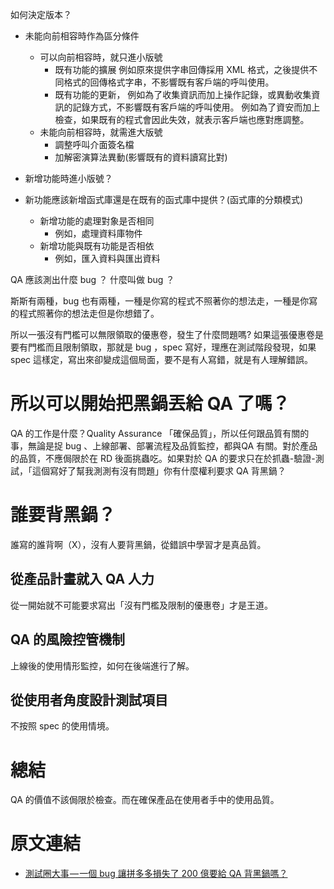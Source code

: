 如何決定版本？
* 未能向前相容時作為區分條件
    * 可以向前相容時，就只進小版號        
        * 既有功能的擴展
            例如原來提供字串回傳採用 XML 格式，之後提供不同格式的回傳格式字串，不影響既有客戶端的呼叫使用。
        * 既有功能的更新，
            例如為了收集資訊而加上操作記錄，或異動收集資訊的記錄方式，不影響既有客戶端的呼叫使用。
            例如為了資安而加上檢查，如果既有的程式會因此失效，就表示客戶端也應對應調整。
    * 未能向前相容時，就需進大版號
        * 調整呼叫介面簽名檔
        * 加解密演算法異動(影響既有的資料讀寫比對)            
* 新增功能時進小版號？

* 新功能應該新增函式庫還是在既有的函式庫中提供？(函式庫的分類模式)
    * 新增功能的處理對象是否相同
        * 例如，處理資料庫物件
    * 新增功能與既有功能是否相依
        * 例如，匯入資料與匯出資料


QA 應該測出什麼 bug ？ 什麼叫做 bug ？

斯斯有兩種，bug 也有兩種，一種是你寫的程式不照著你的想法走，一種是你寫的程式照著你的想法走但是你想錯了。

所以一張沒有門檻可以無限領取的優惠卷，發生了什麼問題嗎? 如果這張優惠卷是要有門檻而且限制領取，那就是 bug ，spec 寫好，理應在測試階段發現，如果 spec 這樣定，寫出來卻變成這個局面，要不是有人寫錯，就是有人理解錯誤。

# 所以可以開始把黑鍋丟給 QA 了嗎？

QA 的工作是什麼？Quality Assurance 「確保品質」，所以任何跟品質有關的事，無論是捉 bug 、上線部署、部署流程及品質監控，都與QA 有關。對於產品的品質，不應侷限於在 RD 後面挑蟲吃。如果對於 QA 的要求只在於抓蟲-驗證-測試，「這個寫好了幫我測測有沒有問題」你有什麼權利要求 QA 背黑鍋？

# 誰要背黑鍋？

誰寫的誰背啊（X），沒有人要背黑鍋，從錯誤中學習才是真品質。

## 從產品計畫就入 QA 人力
從一開始就不可能要求寫出「沒有門檻及限制的優惠卷」才是王道。

## QA 的風險控管機制
上線後的使用情形監控，如何在後端進行了解。

## 從使用者角度設計測試項目
不按照 spec 的使用情境。

# 總結

QA 的價值不該侷限於檢查。而在確保產品在使用者手中的使用品質。

# 原文連結
* [測試圈大事 — 一個 bug 讓拼多多損失了 200 億要給 QA 背黑鍋嗎？][ref01]

[ref01]:https://medium.com/orientebar/%E6%B8%AC%E8%A9%A6%E5%9C%88%E5%A4%A7%E4%BA%8B-%E4%B8%80%E5%80%8B-bug-%E8%AE%93%E6%8B%BC%E5%A4%9A%E5%A4%9A%E6%90%8D%E5%A4%B1%E4%BA%86-200-%E5%84%84-%E8%A6%81%E7%B5%A6-qa-%E8%83%8C%E9%BB%91%E9%8D%8B%E5%97%8E-ddfd721bf86f?fbclid=IwAR3_Zhf6aRp1g0nyp4o1Z7Qtbq0vV8c7wQfyrmykkXBVstGco06pu43JwxA "測試圈大事 — 一個 bug 讓拼多多損失了 200 億要給 QA 背黑鍋嗎？"